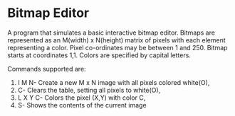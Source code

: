 # Bitmap Editor
A program that simulates a basic interactive bitmap editor. Bitmaps are represented as an M(width) x N(height) matrix of pixels with each element representing a color. Pixel co-ordinates may be between 1 and 250. Bitmap starts at coordinates 1,1. Colors are specified by capital letters.

Commands supported are:
1. I M N-   Create a new M x N image with all pixels colored white(O),
2. C-       Clears the table, setting all pixels to white(O),
3. L X Y C- Colors the pixel (X,Y) with color C,
4. S-       Shows the contents of the current image
